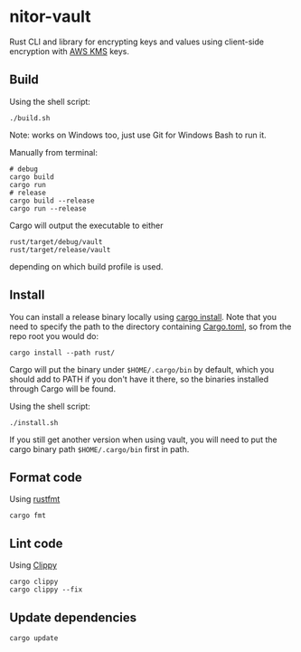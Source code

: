 # nitor-vault

Rust CLI and library for encrypting keys and values using client-side encryption with [AWS KMS](https://aws.amazon.com/kms/) keys.

## Build

Using the shell script:

```shell
./build.sh
```

Note: works on Windows too, just use Git for Windows Bash to run it.

Manually from terminal:

```shell
# debug
cargo build
cargo run
# release
cargo build --release
cargo run --release
```

Cargo will output the executable to either

```shell
rust/target/debug/vault
rust/target/release/vault
```

depending on which build profile is used.

## Install

You can install a release binary locally using [cargo install](https://doc.rust-lang.org/cargo/commands/cargo-install.html).
Note that you need to specify the path to the directory containing [Cargo.toml](/Cargo.toml),
so from the repo root you would do:

```shell
cargo install --path rust/
```

Cargo will put the binary under `$HOME/.cargo/bin` by default,
which you should add to PATH if you don't have it there,
so the binaries installed through Cargo will be found.

Using the shell script:

```shell
./install.sh
```

If you still get another version when using vault,
you will need to put the cargo binary path `$HOME/.cargo/bin` first in path.

## Format code

Using [rustfmt](https://github.com/rust-lang/rustfmt)

```shell
cargo fmt
```

## Lint code

Using [Clippy](https://github.com/rust-lang/rust-clippy)

```shell
cargo clippy
cargo clippy --fix
```

## Update dependencies

```shell
cargo update
```
